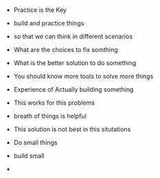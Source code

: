 - Practice is the Key 
- build and practice things
- so that we can think in different scenarios


- What are the choices to fix somthing
- What is the better solution to do something
- You should know more tools to solve more things


- Experience of Actually building something 

- This works for this problems
- breath of things is helpful
- This solution is not best in this situtations

- Do small things
- build small
- 